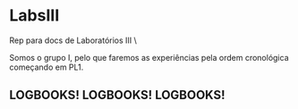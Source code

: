 # LabsIII
Rep para docs de Laboratórios III \

Somos o grupo I, pelo que faremos as experiências pela ordem cronológica começando em PL1.

## LOGBOOKS! LOGBOOKS! LOGBOOKS!

